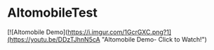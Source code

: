 # AltomobileTest

[![Altomobile Demo](https://i.imgur.com/1GcrGXC.png?1](https://youtu.be/DDzTJhnN5cA "Altomobile Demo- Click to Watch!")
